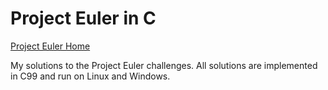 # Project Euler in C

[Project Euler Home](https://projecteuler.net/)

My solutions to the Project Euler challenges. All solutions are implemented in C99 and run on Linux and Windows.
